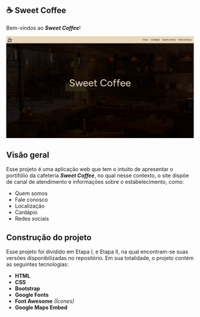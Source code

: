 ﻿## ☕ Sweet Coffee
Bem-vindos ao ***Sweet Coffee***!

![Sweet Coffee Homepage](https://raw.githubusercontent.com/caiomayan/sweet-coffee/refs/heads/main/img/preview.png) 

## Visão geral
Esse projeto é uma aplicação web que tem o intuito de apresentar o portifólio da cafeteria ***Sweet Coffee***, no qual nesse contexto, o site dispõe de canal de atendimento e informações sobre o estabelecimento, como: 

 - Quem somos
 - Fale conosco
 - Localização
 - Cardápio
 - Redes sociais
 
## Construção do projeto
Esse projeto foi dividido em Etapa I, e Etapa II, na qual encontram-se suas versões disponibilizadas no repositório.
Em sua totalidade, o projeto contém as seguintes tecnologias:
 - **HTML**
 - **CSS**
 - **Bootstrap**
 - **Google Fonts**
 - **Font Awesome** *(Ícones)*
 - **Google Maps Embed**
